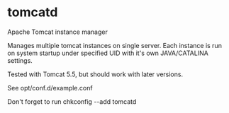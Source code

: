 tomcatd
=======

Apache Tomcat instance manager

Manages multiple tomcat instances on single server.
Each instance is run on system startup under specified UID 
with it's own JAVA/CATALINA settings.

Tested with Tomcat 5.5, but should work with later versions.

See opt/conf.d/example.conf

Don't forget to run chkconfig --add tomcatd

